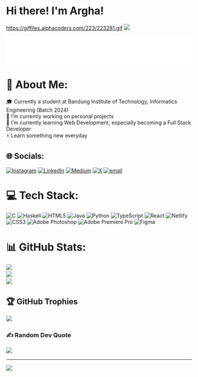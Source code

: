<h1>Hi there! I'm Argha!</h1>

https://giffiles.alphacoders.com/223/223281.gif
<img src="https://media.giphy.com/media/vFKqnCdLPNOKc/giphy.gif](https://giffiles.alphacoders.com/223/223281.gif" width="40" />

![Neon Header](https://raw.githubusercontent.com/arghaarham/arghaarham/main/neon-header.svg)

# 💫 About Me:
🎓 Currently a student at Bandung Institute of Technology, Informatics Engineering (Batch 2024)<br>🔭 I’m currently working on personal projects <br>🌱 I’m currently learning Web Development, especially becoming a Full Stack Developer<br>⚡ Learn something new everyday


## 🌐 Socials:
[![Instagram](https://img.shields.io/badge/Instagram-%23E4405F.svg?logo=Instagram&logoColor=white)](https://instagram.com/arghaarham) [![LinkedIn](https://img.shields.io/badge/LinkedIn-%230077B5.svg?logo=linkedin&logoColor=white)](https://linkedin.com/in/arghaarham) [![Medium](https://img.shields.io/badge/Medium-12100E?logo=medium&logoColor=white)](https://medium.com/@arghaarham) [![X](https://img.shields.io/badge/X-black.svg?logo=X&logoColor=white)](https://x.com/arghablee) [![email](https://img.shields.io/badge/Email-D14836?logo=gmail&logoColor=white)](mailto:arghawisesa@gmail.com) 

# 💻 Tech Stack:
![C](https://img.shields.io/badge/c-%2300599C.svg?style=for-the-badge&logo=c&logoColor=white) ![Haskell](https://img.shields.io/badge/Haskell-5e5086?style=for-the-badge&logo=haskell&logoColor=white) ![HTML5](https://img.shields.io/badge/html5-%23E34F26.svg?style=for-the-badge&logo=html5&logoColor=white) ![Java](https://img.shields.io/badge/java-%23ED8B00.svg?style=for-the-badge&logo=openjdk&logoColor=white) ![Python](https://img.shields.io/badge/python-3670A0?style=for-the-badge&logo=python&logoColor=ffdd54) ![TypeScript](https://img.shields.io/badge/typescript-%23007ACC.svg?style=for-the-badge&logo=typescript&logoColor=white) ![React](https://img.shields.io/badge/react-%2320232a.svg?style=for-the-badge&logo=react&logoColor=%2361DAFB) ![Netlify](https://img.shields.io/badge/netlify-%23000000.svg?style=for-the-badge&logo=netlify&logoColor=#00C7B7) ![CSS3](https://img.shields.io/badge/css3-%231572B6.svg?style=for-the-badge&logo=css3&logoColor=white) ![Adobe Photoshop](https://img.shields.io/badge/adobe%20photoshop-%2331A8FF.svg?style=for-the-badge&logo=adobe%20photoshop&logoColor=white) ![Adobe Premiere Pro](https://img.shields.io/badge/Adobe%20Premiere%20Pro-9999FF.svg?style=for-the-badge&logo=Adobe%20Premiere%20Pro&logoColor=white) ![Figma](https://img.shields.io/badge/figma-%23F24E1E.svg?style=for-the-badge&logo=figma&logoColor=white)
# 📊 GitHub Stats:
![](https://github-readme-stats.vercel.app/api?username=arghaarham&theme=neon&hide_border=false&include_all_commits=true&count_private=true)<br/>
![](https://nirzak-streak-stats.vercel.app/?user=arghaarham&theme=neon&hide_border=false)<br/>
![](https://github-readme-stats.vercel.app/api/top-langs/?username=arghaarham&theme=neon&hide_border=false&include_all_commits=true&count_private=true&layout=compact)

## 🏆 GitHub Trophies
![](https://github-profile-trophy.vercel.app/?username=arghaarham&theme=radical&no-frame=false&no-bg=false&margin-w=4)

### ✍️ Random Dev Quote
![](https://quotes-github-readme.vercel.app/api?type=vetical&theme=radical)

---
[![](https://visitcount.itsvg.in/api?id=arghaarham&icon=0&color=0)](https://visitcount.itsvg.in)

<!-- Proudly created with GPRM ( https://gprm.itsvg.in ) -->
